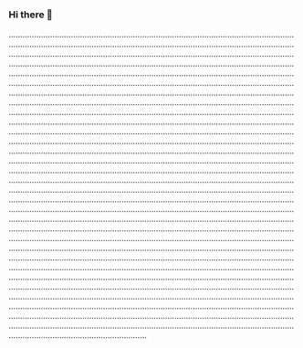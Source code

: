 ### Hi there 👋

................................................................................................................................................................................................................................................................................................................................................................................................................................................................................................................................................................................................................................................................................................................................................................................................................................................................................................................................................................................................................................................................................................................................................................................................................................................................................................................................................................................................................................................................................................................................................................................................................................................................................................................................................................................................................................................................................................................................................................................................................................................................................................................................................................................................................................................................................................................................................................................................................................................................................................................................................................................................................................................................................................................................................................................................................................................................................................................................................................................................................................................................................................................................................................................................................................................................................................................................................................................................................................................................................................................................................................................................................................................................................................................................................................................................................................................................................................................................................................................................................................................................